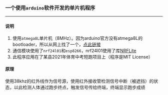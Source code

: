 ### 一个使用`arduino`软件开发的单片机程序
***
#### 说明
1. 使用`atmega8L`单片机（8MHz）。因为arduino官方没有atmega8L的bootloader，所以从网上找了一个，[点此链接](https://www.hackmeister.dk/2011/01/new-bootloader-file-for-atmega8l/)
1. 通信模块使用了`nrf24l01`和`esp8266`，nrf24l01使用了库[NRFLite](https://github.com/dparson55/NRFLite)
1. 此程序应用在了某县2021年体育中考短跑项目上（程序是MIT License）
#### 原理
使用38khz的红外线作为信号源，使用红外接收管检测信号中断（被遮挡）的状态，以此检测人体通过跑步终点，触发信号传给终端，终端显示跑步成绩